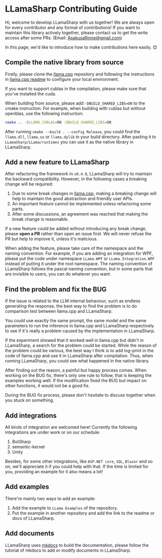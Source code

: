 # LLamaSharp Contributing Guide

Hi, welcome to develop LLamaSharp with us together! We are always open for every contributor and any format of contributions! If you want to maintain this library actively together, please contact us to get the write access after some PRs. (Email: AsakusaRinne@gmail.com)

In this page, we'd like to introduce how to make contributions here easily. 😊

## Compile the native library from source

Firstly, please clone the [llama.cpp](https://github.com/ggerganov/llama.cpp) repository and following the instructions in [llama.cpp readme](https://github.com/ggerganov/llama.cpp#build) to configure your local environment.

If you want to support cublas in the compilation, please make sure that you've installed the cuda.

When building from source, please add `-DBUILD_SHARED_LIBS=ON` to the cmake instruction. For example, when building with cublas but without openblas, use the following instruction:

```bash
cmake .. -DLLAMA_CUBLAS=ON -DBUILD_SHARED_LIBS=ON
```

After running `cmake --build . --config Release`, you could find the `llama.dll`, `llama.so` or `llama.dylib` in your build directory. After pasting it to `LLamaSharp/LLama/runtimes` you can use it as the native library in LLamaSharp.


## Add a new feature to LLamaSharp

After refactoring the framework in `v0.4.0`, LLamaSharp will try to maintain the backward compatibility. However, in the following cases a breaking change will be required:

1. Due to some break changes in [llama.cpp](https://github.com/ggerganov/llama.cpp), making a breaking change will help to maintain the good abstraction and friendly user APIs.
2. An important feature cannot be implemented unless refactoring some parts.
3. After some discussions, an agreement was reached that making the break change is reasonable.

If a new feature could be added without introducing any break change, please **open a PR** rather than open an issue first. We will never refuse the PR but help to improve it, unless it's malicious.

When adding the feature, please take care of the namespace and the naming convention. For example, if you are adding an integration for WPF, please put the code under namespace `LLama.WPF` or `LLama.Integration.WPF` instead of putting it under the root namespace. The naming convention of LLamaSharp follows the pascal naming convention, but in some parts that are invisible to users, you can do whatever you want.

## Find the problem and fix the BUG

If the issue is related to the LLM internal behaviour, such as endless generating the response, the best way to find the problem is to do comparison test between llama.cpp and LLamaSharp.

You could use exactly the same prompt, the same model and the same parameters to run the inference in llama.cpp and LLamaSharp respectively to see if it's really a problem caused by the implementation in LLamaSharp.

If the experiment showed that it worked well in llama.cpp but didn't in LLamaSharp, a search for the problem could be started. While the reason of the problem could be various, the best way I think is to add log-print in the code of llama.cpp and use it in LLamaSharp after compilation. Thus, when running LLamaSharp, you could see what happened in the native library.

After finding out the reason, a painful but happy process comes. When working on the BUG fix, there's only one rule to follow, that is keeping the examples working well. If the modification fixed the BUG but impact on other functions, it would not be a good fix.

During the BUG fix process, please don't hesitate to discuss together when you stuck on something.

## Add integrations

All kinds of integration are welcomed here! Currently the following integrations are under work or on our schedule:

1. BotSharp
2. semantic-kernel
3. Unity

Besides, for some other integrations, like `ASP.NET core`, `SQL`, `Blazor` and so on, we'll appreciate it if you could help with that. If the time is limited for you, providing an example for it also means a lot!

## Add examples

There're mainly two ways to add an example:

1. Add the example to `LLama.Examples` of the repository.
2. Put the example in another repository and add the link to the readme or docs of LLamaSharp.

## Add documents

LLamaSharp uses [mkdocs](https://github.com/mkdocs/mkdocs) to build the documentation, please follow the tutorial of mkdocs to add or modify documents in LLamaSharp.

